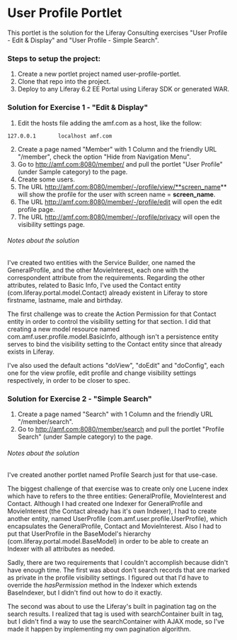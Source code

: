 User Profile Portlet
================================

This portlet is the solution for the Liferay Consulting exercises "User Profile - Edit & Display" and "User Profile - Simple Search".

### Steps to setup the project:

1. Create a new portlet project named user-profile-portlet.
2. Clone that repo into the project.
3. Deploy to any Liferay 6.2 EE Portal using Liferay SDK or generated WAR.

### Solution for Exercise 1 - "Edit & Display"

1. Edit the hosts file adding the amf.com as a host, like the follow:
  ```
  127.0.0.1       localhost amf.com
  ```
2. Create a page named "Member" with 1 Column and the friendly URL "/member", check the option "Hide from Navigation Menu".
3. Go to http://amf.com:8080/member/ and pull the portlet "User Profile" (under Sample category) to the page.
4. Create some users.
5. The URL http://amf.com:8080/member/-/profile/view/**screen_name** will show the profile for the user with screen name = **screen_name**.
6. The URL http://amf.com:8080/member/-/profile/edit will open the edit profile page.
7. The URL http://amf.com:8080/member/-/profile/privacy will open the visibility settings page.

###### Notes about the solution

I've created two entities with the Service Builder, one named the GeneralProfile, and the other MovieInterest, 
each one with the correspondent attribute from the requirements.
Regarding the other attributes, related to Basic Info, I've used the Contact entity (com.liferay.portal.model.Contact) 
already existent in Liferay to store firstname, lastname, male and birthday.

The first challenge was to create the Action Permission for that Contact entity in order to control the visibility setting 
for that section. I did that creating a new model resource named com.amf.user.profile.model.BasicInfo, although isn't a 
persistence entity serves to bind the visibility setting to the Contact entity since that already exists in Liferay.

I've also used the default actions "doView", "doEdit" and "doConfig", each one for the view profile, edit profile and change 
visibility settings respectively, in order to be closer to spec.

### Solution for Exercise 2 - "Simple Search"

1. Create a page named "Search" with 1 Column and the friendly URL "/member/search".
2. Go to http://amf.com:8080/member/search and pull the portlet "Profile Search" (under Sample category) to the page.

###### Notes about the solution

I've created another portlet named Profile Search just for that use-case.

The biggest challenge of that exercise was to create only one Lucene index which have to refers to the three 
entities: GeneralProfile, MovieInterest and Contact. Although I had created one Indexer for GeneralProfile and 
MovieInterest (the Contact already has it's own Indexer), I had to create another entity, 
named UserProfile (com.amf.user.profile.UserProfile), which encapsulates the GeneralProfile, 
Contact and MovieInterest. Also I had to put that UserProfile in the BaseModel's hierarchy (com.liferay.portal.model.BaseModel<T>) 
in order to be able to create an Indexer with all attributes as needed.

Sadly, there are two requirements that I couldn't accomplish because didn't have enough time. 
The first was about don't search records that are marked as private in the profile visibility 
settings. I figured out that I'd have to override the *hasPermission* method in the Indexer which extends 
BaseIndexer, but I didn't find out how to do it exactly.

The second was about to use the Liferay's built in pagination tag on the search results. 
I realized that tag is used with searchContainer built in tag, but I didn't find a way 
to use the searchContainer with AJAX mode, so I've made it happen by implementing 
my own pagination algorithm.


